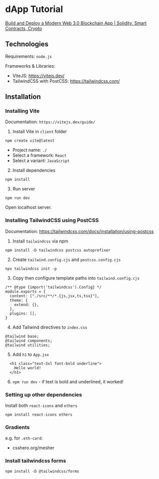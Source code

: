 # dApp Tutorial

[Build and Deploy a Modern Web 3.0 Blockchain App | Solidity, Smart Contracts, Crypto](https://youtu.be/Wn_Kb3MR_cU)

## Technologies

Requirements: `node.js`

Frameworks & Libraries:
- ViteJS: https://vitejs.dev/
- TailwindCSS with PostCSS: https://tailwindcss.com/

## Installation

### Installing Vite

Documentation: `https://vitejs.dev/guide/`

1. Install Vite in `client` folder
```
npm create vite@latest

```
- Project name: `./`
- Select a framework: `React`
- Select a variant: `JavaScript`

2. Install dependencies
```
npm install
```

3. Run server
```
npm run dev
```
Open localhost server.

### Installing TailwindCSS using PostCSS

Documentation: https://tailwindcss.com/docs/installation/using-postcss

1. Install `tailwindcss` via npm
```
npm install -D tailwindcss postcss autoprefixer
```

2. Create `tailwind.config.cjs` and `postcss.config.cjs`
```
npx tailwindcss init -p
```

3. Copy then configure template paths into `tailwind.config.cjs`
```
/** @type {import('tailwindcss').Config} */
module.exports = {
  content: ["./src/**/*.{js,jsx,ts,tsx}"],
  theme: {
    extend: {},
  },
  plugins: [],
}
```

4. Add Tailwind directives to `index.css`
```
@tailwind base;
@tailwind components;
@tailwind utilities;
```

5. Add `h1` to `App.jsx`
```
  <h1 class="text-3xl font-bold underline">
    Hello world!
  </h1>
```

6. `npm run dev` - if text is bold and underlined, it worked!

### Setting up other dependencies

Install both `react-icons` and `ethers`
```
npm install react-icons ethers
```

### Gradients

e.g. for `.eth-card`:
- csshero.org/mesher

### Install tailwindcss forms
```
npm install -D @tailwindcss/forms
```
